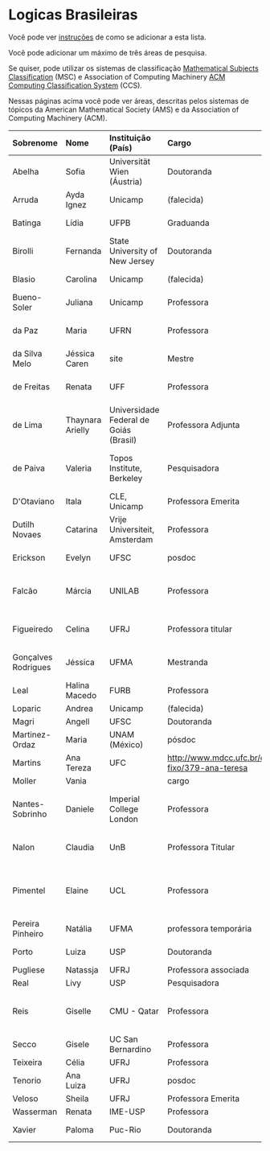 # Logicas Brasileiras

Você pode ver [instruções](https://github.com/LogicasBrasileiras/diretorio/blob/main/Instrucoes.md) de como se adicionar a esta lista.

Você pode adicionar um máximo de três áreas de pesquisa.

Se quiser, pode utilizar os sistemas de classificação [Mathematical Subjects Classification](https://mathscinet.ams.org/msnhtml/msc2020.pdf) (MSC)
e Association of Computing Machinery [ACM Computing Classification System](https://github.com/LogicasBrasileiras/diretorio/blob/main/Instrucoes.md) (CCS).

Nessas páginas acima você pode ver áreas, descritas pelos sistemas de tópicos da American Mathematical Society (AMS) e da Association of Computing Machinery (ACM).

| Sobrenome | Nome | Instituição (País) | Cargo | site | Áreas (separar por vírgulas) | 
|:-|:-|:-|:-|:-|:-|
Abelha | Sofia | Universität Wien (Áustria) | Doutoranda | https://ufind.univie.ac.at/de/person.html?id=1009626 | filosofia da lógica
Arruda | Ayda Ignez | Unicamp | (falecida) | https://pt.wikipedia.org/wiki/Ayda_Ignez_Arruda | lógicas paraconsistentes
Batinga | Lídia | UFPB | Graduanda | site | filosofia da lógica 
Birolli | Fernanda | State University of New Jersey | Doutoranda | site | paradoxos
Blasio | Carolina | Unicamp | (falecida)  | https://logicasbrasileiras.wordpress.com/dia-carol-blasio/ | lógicas polivalentes
Bueno-Soler | Juliana | Unicamp | Professora | https://www.cle.unicamp.br/cle/juliana-bueno-soler | lógicas paraconsistentes
da Paz | Maria | UFRN | Professora | https://www.escavador.com/sobre/602081/maria-da-paz-nunes-de-medeiros | Teoria da prova, traduções, lógica linear.
da Silva Melo | Jéssica Caren | site | Mestre | - | filosofia da lógica
de Freitas | Renata | UFF | Professora | https://defreitas-renata.github.io/homepage/ | Diagramas, álgebras relacionais
de Lima | Thaynara Arielly | Universidade Federal de Goiás (Brasil) | Professora Adjunta | https://ww2.inf.ufg.br/~daniel/effa/authors/thaynara/ | Métodos Formais
de Paiva | Valeria | Topos Institute, Berkeley | Pesquisadora| http://vcvpaiva.github.io/ | categorical logic, linear logic, natural deduction
D'Otaviano | Itala | CLE, Unicamp | Professora Emerita | https://en.wikipedia.org/wiki/Itala_D%27Ottaviano | areas
Dutilh Novaes | Catarina | Vrije Universiteit, Amsterdam | Professora | https://www.cdutilhnovaes.com/| história da lógica
Erickson | Evelyn | UFSC | posdoc | https://eerickson.weebly.com/ | filosofia da lógica
Falcão | Márcia | UNILAB | Professora | https://sig.unilab.edu.br/sigaa/public/docente/portal.jsf?siape=1359902 | Teoria da Computação e lógica matemática
Figueiredo | Celina | UFRJ | Professora titular | https://www.cos.ufrj.br/~celina/ | graph theory, theory of computing
Gonçalves Rodrigues | Jéssica | UFMA | Mestranda | site | filosofia da lógica, paradoxos
Leal | Halina Macedo | FURB | Professora | site | areas
Loparic | Andrea | Unicamp | (falecida) | site | areas
Magri | Angell | UFSC | Doutoranda | site | lógica temporal
Martinez-Ordaz | Maria | UNAM (México) | pósdoc | https://www.mariamartinezordaz.com/ | Lógica filosófica
Martins | Ana Tereza | UFC | http://www.mdcc.ufc.br/component/content/article/34-fixo/379-ana-teresa | Teoria da computação, lógica e inteligência artificial
Moller | Vania | |  cargo | site | areas
Nantes-Sobrinho | Daniele | Imperial College London | Professora | http://www.mat.unb.br/~dnantes/ | Modelagem, especificação e verificação de sistemas críticos
Nalon | Claudia | UnB | Professora Titular | https://nalon.org/ | Resolução, lógicas modais e temporais
Pimentel | Elaine | UCL |Professora | https://sites.google.com/site/elainepimentel/ | Teoria da prova, lógicas modais e sub-estruturais, lógicas ecumênicas
Pereira Pinheiro | Natália | UFMA | professora temporária | - | Lógica modal
Porto | Luiza | USP | Doutoranda | site | definibilidade, lógica abstrata
Pugliese | Natassja | UFRJ | Professora associada | site | ensino de lógica
Real | Livy | USP | Pesquisadora |  site | areas
Reis | Giselle | CMU - Qatar | Professora | https://gisellereis.com/ | Teoria da prova, lógicas sub-estruturais, automação
Secco | Gisele | UC San Bernardino | Professora | https://giselesecco.site/ | ensino de lógica
Teixeira | Célia | UFRJ | Professora | site | lógica filosófica
Tenorio  | Ana Luiza | UFRJ | posdoc | https://sites.google.com/ime.usp.br/analuizatenorio | logica categorica
Veloso | Sheila | UFRJ | Professora Emerita | https://www.cos.ufrj.br/~sheila/ | areas
Wasserman | Renata | IME-USP | Professora | https://www.ime.usp.br/~renata/  | areas
Xavier | Paloma | Puc-Rio | Doutoranda | site | filosofia da lógica
